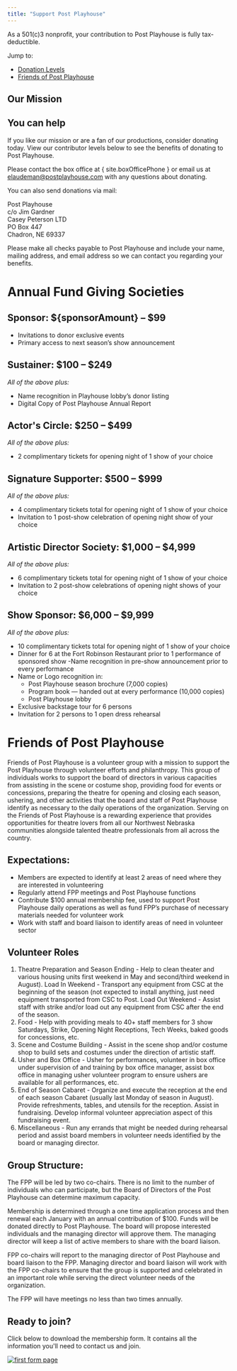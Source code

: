 ```yaml
---
title: "Support Post Playhouse"
---
```


<script lang="ts">
  import DonateBtn from "$components/DonateBtn.svelte"
  import Mission from "$components/Mission.md"

  import site from "$data/site"

  import formImg from "./FPP-thumb.png"

  const sponsorAmount = site.season - 1967

</script>

<p class="text-center p-2 mb-4">As a 501(c)3 nonprofit, your contribution to Post Playhouse is fully tax-deductible.</p>

Jump to:

- [Donation Levels](#donation-levels)
- [Friends of Post Playhouse](#friends)

<DonateBtn/>

## Our Mission

<Mission/>

## You can help

If you like our mission or are a fan of our productions, consider donating today. View our contributor levels below to see the benefits of donating to Post Playhouse.

<DonateBtn/>

Please contact the box office at { site.boxOfficePhone } or email us at [elaudeman@postplayhouse.com](mailto:elaudeman@postplayhouse.com) with any questions about donating.

You can also send donations via mail:

Post Playhouse  
c/o Jim Gardner  
Casey Peterson LTD  
PO Box 447  
Chadron, NE 69337

Please make all checks payable to Post Playhouse and include your name, mailing address, and email address so we can contact you regarding your benefits.

<div id="donation-levels"></div>

# Annual Fund Giving Societies

## Sponsor: ${sponsorAmount} – $99

- Invitations to donor exclusive events
- Primary access to next season’s show announcement

## Sustainer: $100 – $249

_All of the above plus:_

- Name recognition in Playhouse lobby’s donor listing
- Digital Copy of Post Playhouse Annual Report

## Actor's Circle: $250 – $499

_All of the above plus:_

- 2 complimentary tickets for opening night of 1 show of your choice

## Signature Supporter: $500 – $999

_All of the above plus:_

- 4 complimentary tickets total for opening night of 1 show of your choice
- Invitation to 1 post-show celebration of opening night show of your choice

## Artistic Director Society: $1,000 – $4,999

_All of the above plus:_

- 6 complimentary tickets total for opening night of 1 show of your choice
- Invitation to 2 post-show celebrations of opening night shows of your choice

## Show Sponsor: $6,000 – $9,999

_All of the above plus:_

- 10 complimentary tickets total for opening night of 1 show of your choice
- Dinner for 6 at the Fort Robinson Restaurant prior to 1 performance of sponsored show -Name recognition in pre-show announcement prior to every performance
- Name or Logo recognition in:
  - Post Playhouse season brochure (7,000 copies)
  - Program book — handed out at every performance (10,000 copies)
  - Post Playhouse lobby
- Exclusive backstage tour for 6 persons
- Invitation for 2 persons to 1 open dress rehearsal

<DonateBtn/>

<div id="friends"></div>

# Friends of Post Playhouse

Friends of Post Playhouse is a volunteer group with a mission to support the Post Playhouse through volunteer efforts and philanthropy. This group of individuals works to support the board of directors in various capacities from assisting in the scene or costume shop, providing food for events or concessions, preparing the theatre for opening and closing each season, ushering, and other activities that the board and staff of Post Playhouse identify as necessary to the daily operations of the organization. Serving on the Friends of Post Playhouse is a rewarding experience that provides opportunities for theatre lovers from all our Northwest Nebraska communities alongside talented theatre professionals from all across the country.

## Expectations:

- Members are expected to identify at least 2 areas of need where they are interested in volunteering
- Regularly attend FPP meetings and Post Playhouse functions
- Contribute $100 annual membership fee, used to support Post Playhouse daily operations as well as fund FPP’s purchase of necessary materials needed for volunteer work
- Work with staff and board liaison to identify areas of need in volunteer sector

## Volunteer Roles

1. Theatre Preparation and Season Ending - Help to clean theater and various housing units first weekend in May and second/third weekend in August). Load In Weekend - Transport any equipment from CSC at the beginning of the season (not expected to install anything, just need equipment transported from CSC to Post. Load Out Weekend - Assist staff with strike and/or load out any equipment from CSC after the end of the season.
2. Food - Help with providing meals to 40+ staff members for 3 show Saturdays, Strike, Opening Night Receptions, Tech Weeks, baked goods for concessions, etc.
3. Scene and Costume Building - Assist in the scene shop and/or costume shop to build sets and costumes under the direction of artistic staff.
4. Usher and Box Office - Usher for performances, volunteer in box office under supervision of and training by box office manager, assist box office in managing usher volunteer program to ensure ushers are available for all performances, etc.
5. End of Season Cabaret - Organize and execute the reception at the end of each season Cabaret (usually last Monday of season in August). Provide refreshments, tables, and utensils for the reception. Assist in fundraising. Develop informal volunteer appreciation aspect of this fundraising event.
6. Miscellaneous - Run any errands that might be needed during rehearsal period and assist board members in volunteer needs identified by the board or managing director.

## Group Structure:

The FPP will be led by two co-chairs. There is no limit to the number of individuals who can participate, but the Board of Directors of the Post Playhouse can determine maximum capacity.

Membership is determined through a one time application process and then renewal each January with an annual contribution of $100. Funds will be donated directly to Post Playhouse. The board will propose interested individuals and the managing director will approve them. The managing director will keep a list of active members to share with the board liaison.

FPP co-chairs will report to the managing director of Post Playhouse and board liaison to the FPP. Managing director and board liaison will work with the FPP co-chairs to ensure that the group is supported and celebrated in an important role while serving the direct volunteer needs of the organization.

The FPP will have meetings no less than two times annually.

## Ready to join?

Click below to download the membership form. It contains all the information you'll need to contact us and join.

<a class="block max-w-md" download href="/documents/FPP-membership.pdf"><img src="{formImg}" class="block" alt="first form page"></a>
